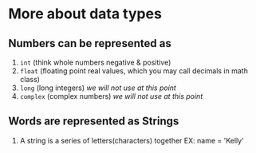 # More about data types

## Numbers can be represented as 
1. `int` (think whole numbers negative & positive)
1. `float` (floating point real values, which you may call decimals in math class)
1. `long` (long integers)  *we will not use at this point*
1. `complex` (complex numbers)  *we will not use at this point*


## Words are represented as Strings
1. A string is a series of letters(characters) together
 EX: name = 'Kelly'